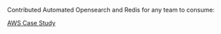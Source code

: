 
Contributed Automated Opensearch and Redis for any team to consume:

[AWS Case Study](https://aws.amazon.com/solutions/case-studies/salesforce-marketing-cloud-case-study/)

